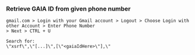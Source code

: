 ### Retrieve GAIA ID from given phone number
```
gmail.com > Login with your Gmail account > Logout > Choose Login with other Account > Enter Phone Number
> Next > CTRL + U

Search for:
\"xsrf\",\"[...]\",[\"<gaiaIdHere>\"],\"
```

